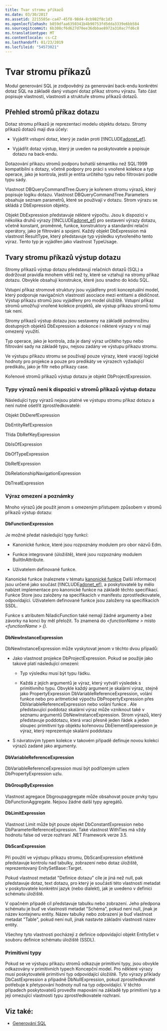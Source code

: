 ```yaml
---
title: Tvar stromu příkazů
ms.date: 03/30/2017
ms.assetid: 2215585e-ca47-45f8-98d4-8cb982f8c1d3
ms.openlocfilehash: b859dfaa6350341b4b90753fd5dda3339e6bb584
ms.sourcegitcommit: 6b308cf6d627d78ee36dbbae8972a310ac7fd6c8
ms.translationtype: MT
ms.contentlocale: cs-CZ
ms.lasthandoff: 01/23/2019
ms.locfileid: "54573021"
---
```

# <a name="the-shape-of-the-command-trees"></a>Tvar stromu příkazů
Modul generování SQL je zodpovědný za generování back-endu konkrétní dotaz SQL na základě daný vstupní dotaz příkaz stromu výrazu. Tato část popisuje vlastnosti, vlastnosti a struktuře stromu příkazů dotazů.  
  
## <a name="query-command-trees-overview"></a>Přehled stromů příkaz dotazu  
 Dotaz stromu příkazů je reprezentaci modelu objektu dotazu. Stromy příkazů dotazů mají dva účely:  
  
-   Vyjádřit vstupní dotaz, který je zadán proti [!INCLUDE[adonet_ef](../../../../../includes/adonet-ef-md.md)].  
  
-   Vyjádřit dotaz výstup, který je uveden na poskytovatele a popisuje dotazu na back-endu.  
  
 Dotazování příkazu stromů podporu bohatší sémantiku než SQL:1999 kompatibilní s dotazy, včetně podpory pro práci s vnořené kolekce a typ operace, jako je kontrola, jestli je entita určitého typu nebo filtrování podle typu sady.  
  
 Vlastnost DBQueryCommandTree.Query je kořenem stromu výrazů, který popisuje logiku dotazu. Vlastnost DBQueryCommandTree.Parameters obsahuje seznam parametrů, které se používají v dotazu. Strom výrazu se skládá z DbExpression objekty.  
  
 Objekt DbExpression představuje některé výpočtu. Jsou k dispozici v několika druhů výrazy [!INCLUDE[adonet_ef](../../../../../includes/adonet-ef-md.md)] pro sestavení výrazy dotazu, včetně konstant, proměnné, funkce, konstruktory a standardní relační operátory, jako je filtrování a spojení. Každý objekt DbExpression má vlastnost ResultType, který představuje typ výsledku vytvořeného tento výraz. Tento typ je vyjádřen jako vlastnost TypeUsage.  
  
## <a name="shapes-of-the-output-query-command-tree"></a>Tvary stromu příkazů výstup dotazu  
 Stromy příkazů výstup dotazu představují relačních dotazů (SQL) a dodržovat pravidla mnohem větší než ty, které se vztahují na stromy příkaz dotazu. Obvykle obsahují konstrukce, které jsou snadno do kódu SQL.  
  
 Vstupní příkaz stromové struktury jsou vyjádřeny proti konceptuální model, který podporuje navigačních vlastností asociace mezi entitami a dědičnost. Výstup příkazu stromů jsou vyjádřeny pro model úložiště. Vstupní příkaz stromů umožňují vnořené kolekce projektů, ale výstup příkazu stromů tomu tak není.  
  
 Stromy příkazů výstup dotazu jsou sestaveny na základě podmnožinu dostupných objektů DbExpression a dokonce i některé výrazy v ní mají omezený využití.  
  
 Typ operace, jako je kontrola, zda je daný výraz určitého typu nebo filtrování sady na základě typu, nejsou zadány ve výstupu příkazu stromu.  
  
 Ve výstupu příkazu stromu se používají pouze výrazy, které vracejí logické hodnoty pro projekce a pouze pro predikáty ve výrazech vyžadující predikátu, jako je filtr nebo příkazy case.  
  
 Kořenové stromů příkazů výstup dotazu je objekt DbProjectExpression.  
  
### <a name="expression-types-not-present-in-output-query-command-trees"></a>Typy výrazů není k dispozici v stromů příkazů výstup dotazu  
 Následující typy výrazů nejsou platné ve výstupu stromu příkaz dotazu a není nutné ošetřit zprostředkovatelé:  
  
 Objekt DbDerefExpression  
  
 DbEntityRefExpression  
  
 Třída DbRefKeyExpression  
  
 DbIsOfExpression  
  
 DbOfTypeExpression  
  
 DbRefExpression  
  
 DbRelationshipNavigationExpression  
  
 DbTreatExpression  
  
### <a name="expression-restrictions-and-notes"></a>Výraz omezení a poznámky  
 Mnoho výrazů jde použít jenom s omezeným přístupem způsobem v stromů příkazů výstup dotazu:  
  
#### <a name="dbfunctionexpression"></a>DbFunctionExpression  
 Je možné předat následující typy funkcí:  
  
-   Kanonické funkce, které jsou rozpoznány modulem pro obor názvů Edm.  
  
-   Funkce integrované (úložiště), které jsou rozpoznány modulem BuiltInAttribute.  
  
-   Uživatelem definované funkce.  
  
 Kanonické funkce (naleznete v tématu [kanonické funkce](../../../../../docs/framework/data/adonet/ef/language-reference/canonical-functions.md) Další informace) jsou určené jako součást [!INCLUDE[adonet_ef](../../../../../includes/adonet-ef-md.md)], a poskytovatelé by mělo nabízet implementace pro kanonické funkce na základě těchto specifikací. Funkce Store jsou založeny na specifikacích v manifestu zprostředkovatele, odpovídající. Uživatelem definované funkce jsou založeny na specifikacích SSDL.  
  
 Funkce s atributem NiladicFunction také nemají žádné argumenty a bez závorky na konci by měl přeložit.  To znamená do  *\<functionName >* místo  *\<functionName > ()*.  
  
#### <a name="dbnewinstanceexpression"></a>DbNewInstanceExpression  
 DbNewInstanceExpression může vyskytovat jenom v těchto dvou případů:  
  
-   Jako vlastnost projekce DbProjectExpression.  Pokud se použije jako takové platí následující omezení:  
  
    -   Typ výsledku musí být typu řádku.  
  
    -   Každá z jejích argumentů je výraz, který vytváří výsledek s primitivního typu. Obvykle každý argument je skalární výraz, stejně jako PropertyExpression DbVariableReferenceExpression, volání funkce nebo pro aritmetické výpočtu DbPropertyExpression přes DbVariableReferenceExpression nebo volání funkce . Ale představující poddotaz skalární výraz může vzniknout také v seznamu argumentů DbNewInstanceExpression. Strom výrazů, který představuje poddotazu, která vrací přesně jeden řádek a jeden sloupec primitivní typ objektu kořenovou DbElementExperession je výraz, který reprezentuje skalární poddotazu  
  
-   S návratovým typem kolekce v takovém případě definuje novou kolekci výrazů zadané jako argumenty.  
  
#### <a name="dbvariablereferenceexpression"></a>DbVariableReferenceExpression  
 DbVariableReferenceExpression musí být podřízeným uzlem DbPropertyExpression uzlu.  
  
#### <a name="dbgroupbyexpression"></a>DbGroupByExpression  
 Vlastnost agregace Dbgroupaggregate může obsahovat pouze prvky typu DbFunctionAggregate. Nejsou žádné další typy agregátů.  
  
#### <a name="dblimitexpression"></a>DbLimitExpression  
 Vlastnost Limit může být pouze objekt DbConstantExpression nebo DbParameterReferenceExpression. Také vlastnost WithTies má vždy hodnotu false od verze rozhraní .NET Framework verze 3.5.  
  
#### <a name="dbscanexpression"></a>DbScanExpression  
 Při použití ve výstupu příkazu stromu, DbScanExpression efektivně představuje kontrolu nad tabulky, zobrazení nebo dotaz úložiště, reprezentovaný EnitySetBase::Target.  
  
 Pokud vlastnost metadat "Definice dotazu" cíle je jiná než null, pak představuje dotaz, text dotazu, pro který je součástí této vlastnosti metadat v poskytovatele konkrétní jazyk (nebo dialekt), jak je uvedeno v definici schématu úložiště.  
  
 V opačném případě cíl představuje tabulku nebo zobrazení. Jeho předpona schématu je buď ve vlastnosti metadat "Schéma", pokud není null, jinak je název kontejneru entity.  Název tabulky nebo zobrazení je buď vlastnost metadat "Table", pokud není null, jinak nastavte základní vlastnosti název entity.  
  
 Všechny tyto vlastnosti pocházejí z definice odpovídající objekt EntitySet v souboru definice schématu úložiště (SSDL).  
  
### <a name="using-primitive-types"></a>Primitivní typy  
 Pokud se ve výstupu příkazu stromů odkazuje primitivní typy, jsou obvykle odkazovány v primitivních typech Koncepční model. Pro některé výrazy musí poskytovatelé primitivní typ odpovídající úložiště. Tyto výrazy příklady DbCastExpression a případně DbNullExpression, pokud zprostředkovatel potřebuje k přetypování hodnoty null na typ odpovídající. V těchto případech poskytovatelů proveďte mapování na základě typ primitivní typ a její omezující vlastnosti typu zprostředkovatele rozhraní.  
  
## <a name="see-also"></a>Viz také:
- [Generování SQL](../../../../../docs/framework/data/adonet/ef/sql-generation.md)
